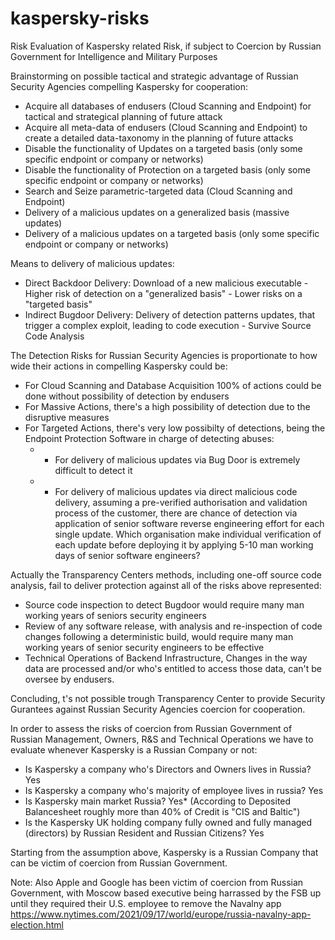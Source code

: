# kaspersky-risks
Risk Evaluation of Kaspersky related Risk, if subject to Coercion by Russian Government for Intelligence and Military Purposes


Brainstorming on possible tactical and strategic advantage of Russian Security Agencies compelling Kaspersky for cooperation:

* Acquire all databases of endusers (Cloud Scanning and Endpoint) for tactical and strategical planning of future attack
* Acquire all meta-data of endusers (Cloud Scanning and Endpoint) to create a detailed data-taxonomy in the planning of future attacks
* Disable the functionality of Updates on a targeted basis (only some specific endpoint or company or networks)
* Disable the functionality of Protection on a targeted basis (only some specific endpoint or company or networks)
* Search and Seize parametric-targeted data (Cloud Scanning and Endpoint)
* Delivery of a malicious updates on a generalized basis (massive updates)
* Delivery of a malicious updates on a targeted basis (only some specific endpoint or company or networks)

Means to delivery of malicious updates:
* Direct Backdoor Delivery: Download of a new malicious executable - Higher risk of detection on a "generalized basis" - Lower risks on a "targeted basis"
* Indirect Bugdoor Delivery: Delivery of detection patterns updates, that trigger a complex exploit, leading to code execution - Survive Source Code Analysis 

The Detection Risks for Russian Security Agencies is proportionate to how wide their actions in compelling Kaspersky could be:
* For Cloud Scanning and Database Acquisition 100% of actions could be done without possibility of detection by endusers
* For Massive Actions, there's a high possibility of detection due to the disruptive measures
* For Targeted Actions, there's very low possibilty of detections, being the Endpoint Protection Software in charge of detecting abuses:
  * * For delivery of malicious updates via Bug Door is extremely difficult to detect it
  * * For delivery of malicious updates via direct malicious code delivery, assuming a pre-verified authorisation and validation process of the customer, there are chance of detection via application of senior software reverse engineering effort for each single update. Which organisation make individual verification of each update before deploying it by applying 5-10 man working days of senior software engineers?

Actually the Transparency Centers methods, including one-off source code analysis, fail to deliver protection against all of the risks above represented:
* Source code inspection to detect Bugdoor would require many man working years of seniors security engineers
* Review of any software release, with analysis and re-inspection of code changes following a deterministic build, would require many man working years of senior security engineers to be effective
* Technical Operations of Backend Infrastructure, Changes in the way data are processed and/or who's entitled to access those data, can't be oversee by endusers.

Concluding, t's not possible trough Transparency Center to provide Security Gurantees against Russian Security Agencies coercion for cooperation.

In order to assess the risks of coercion from Russian Government of Russian Management, Owners, R&S and Technical Operations we have to evaluate whenever Kaspersky is a Russian Company or not:
* Is Kaspersky a company who's Directors and Owners lives in Russia? Yes
* Is Kaspersky a company who's majority of employee lives in russia? Yes
* Is Kaspersky main market Russia? Yes* (According to Deposited Balancesheet roughly more than 40% of Credit is "CIS and Baltic")
* Is the Kaspersky UK holding company fully owned and fully managed (directors) by Russian Resident and Russian Citizens? Yes

Starting from the assumption above, Kaspersky is a Russian Company that can be victim of coercion from Russian Government.

Note: Also Apple and Google has been victim of coercion from Russian Government, with Moscow based executive being harrassed by the FSB up until they required their U.S. employee to remove the Navalny app https://www.nytimes.com/2021/09/17/world/europe/russia-navalny-app-election.html
